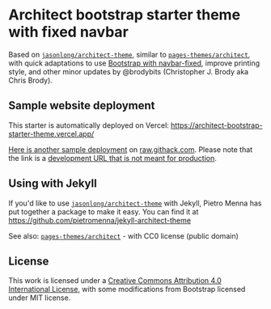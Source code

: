 # Architect bootstrap starter theme with fixed navbar

Based on [`jasonlong/architect-theme`](https://github.com/jasonlong/architect-theme), similar to [`pages-themes/architect`](https://github.com/pages-themes/architect), with quick adaptations to use [Bootstrap with navbar-fixed](https://getbootstrap.com/docs/4.3/examples/navbar-fixed/), improve printing style, and other minor updates by @brodybits (Christopher J. Brody aka Chris Brody).

## Sample website deployment

This starter is automatically deployed on Vercel: <https://architect-bootstrap-starter-theme.vercel.app/>

[Here is another sample deployment](https://raw.githack.com/brodybits/architect-bootstrap-starter-theme/dev/index.html) on [raw.githack.com](https://raw.githack.com/). Please note that the link is a [development URL that is not meant for production](https://raw.githack.com/#development-in-production).

## Using with Jekyll

If you'd like to use [`jasonlong/architect-theme`](https://github.com/jasonlong/architect-theme) with Jekyll, Pietro Menna has put together a package to make it easy. You can find it at https://github.com/pietromenna/jekyll-architect-theme

See also: [`pages-themes/architect`](https://github.com/pages-themes/architect) - with CC0 license (public domain)

## License

This work is licensed under a [Creative Commons Attribution 4.0 International License](http://creativecommons.org/licenses/by/4.0/), with some modifications from Bootstrap licensed under MIT license.
